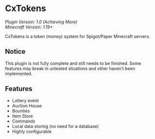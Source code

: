 # CxTokens

*Plugin Version: 1.0 (Achieving More)*</br>
*Minecraft Version: 1.19+*

CxTokens is a token (money) system for Spigot/Paper Minecraft servers. 

## Notice
This plugin is not fully complete and still needs to be finished. Some features may break in untested situations and other haven't been implemented.

## Features
- Lottery event
- Auction House
- Bounties
- Item Store
- Commands
- Local data storing (no need for a database)
- Highly configurable
